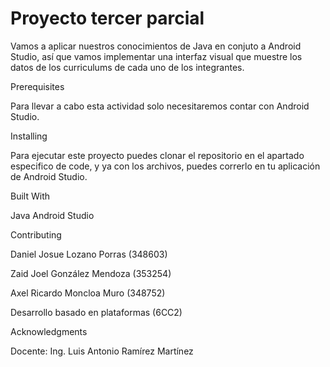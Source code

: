 # Proyecto tercer parcial

Vamos a aplicar nuestros conocimientos de Java en conjuto a Android Studio, así que vamos implementar una interfaz visual 
que muestre los datos de los curriculums de cada uno de los integrantes. 

Prerequisites

Para llevar a cabo esta actividad solo necesitaremos contar con Android Studio.

Installing

Para ejecutar este proyecto puedes clonar el repositorio en el apartado especifico de code, y ya con los archivos, puedes correrlo en
tu aplicación de Android Studio.

Built With

Java Android Studio

Contributing

Daniel Josue Lozano Porras (348603)

Zaid Joel González Mendoza (353254)

Axel Ricardo Moncloa Muro (348752)

Desarrollo basado en plataformas (6CC2)

Acknowledgments

Docente: Ing. Luis Antonio Ramírez Martínez
